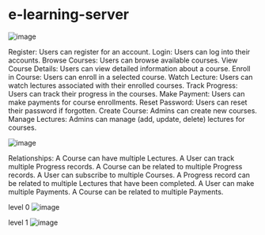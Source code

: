 ﻿# e-learning-server


 ![image](https://github.com/user-attachments/assets/d2b8c2d2-ea70-4c3f-b4fc-8eb71a09a37b)


Register: Users can register for an account.
Login: Users can log into their accounts.
Browse Courses: Users can browse available courses.
View Course Details: Users can view detailed information about a course.
Enroll in Course: Users can enroll in a selected course.
Watch Lecture: Users can watch lectures associated with their enrolled courses.
Track Progress: Users can track their progress in the courses.
Make Payment: Users can make payments for course enrollments.
Reset Password: Users can reset their password if forgotten.
Create Course: Admins can create new courses.
Manage Lectures: Admins can manage (add, update, delete) lectures for courses.


![image](https://github.com/user-attachments/assets/43816dfe-7af0-475b-bffe-ff57d0f1dd1c)

Relationships:
A Course can have multiple Lectures.
A User can track multiple Progress records.
A Course can be related to multiple Progress records.
A User can subscribe to multiple Courses.
A Progress record can be related to multiple Lectures that have been completed.
A User can make multiple Payments.
A Course can be related to multiple Payments.

level 0
![image](https://github.com/user-attachments/assets/7b3dce62-0b21-49de-a748-7a973b395f27)

level 1
![image](https://github.com/user-attachments/assets/302aecad-a11e-4e3f-9e45-a55a0f6acacd)









